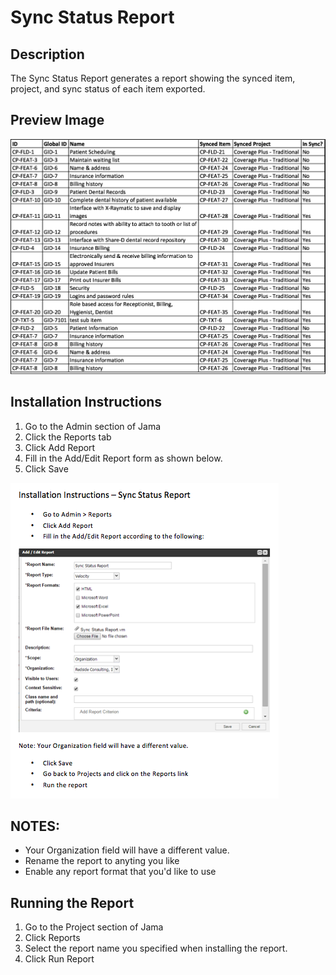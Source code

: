 # Sync Status Report

## Description 
The Sync Status Report generates a report showing the synced item, project, and sync status of each item exported.

## Preview Image
![alt tag](https://github.com/jamasoftware-ps/Community-Reports/blob/master/Sync%20Reports/Sync%20Status%20Report/SyncStatusPreviewImage.png)


## Installation Instructions
1. Go to the Admin section of Jama
2. Click the Reports tab
3. Click Add Report
4. Fill in the Add/Edit Report form as shown below.
5. Click Save

![alt tag](https://github.com/jamasoftware-ps/Community-Reports/blob/master/Sync%20Reports/Sync%20Status%20Report/SyncStatusReport_instructions.png)

## NOTES: 
- Your Organization field will have a different value.  
- Rename the report to anyting you like
- Enable any report format that you'd like to use

## Running the Report
1. Go to the Project section of Jama
2. Click Reports
3. Select the report name you specified when installing the report.
4. Click Run Report


